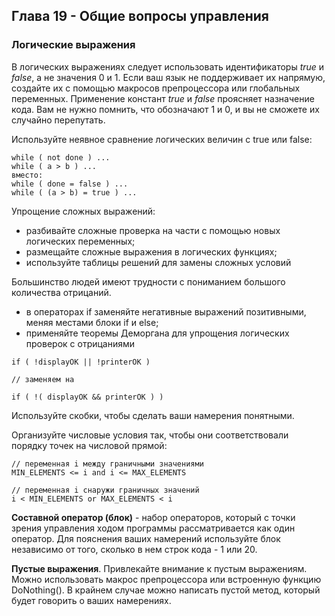 ## Глава 19 - Общие вопросы управления
### Логические выражения
В логических выражениях следует использовать идентификаторы _true_ и _false_, а не значения 0 и 1. Если ваш язык не поддерживает их напрямую, создайте их с помощью макросов препроцессора или глобальных переменных. Применение констант _true_ и _false_ проясняет назначение кода. Вам не нужно помнить, что обозначают 1 и 0, и вы не сможете их случайно перепутать.

Используйте неявное сравнение логических величин с true или false:

```
while ( not done ) ...
while ( a > b ) ...
вместо:
while ( done = false ) ...
while ( (a > b) = true ) ...
```

Упрощение сложных выражений:
- разбивайте сложные проверка на части с помощью новых логических переменных;
- размещайте сложные выражения в логических функциях;
- используйте таблицы решений для замены сложных условий

Большинство людей имеют трудности с пониманием большого количества отрицаний.
- в операторах if заменяйте негативные выражений позитивными, меняя местами блоки if и else;
- применяйте теоремы Деморгана для упрощения логических проверок с отрицаниями

```
if ( !displayOK || !printerOK )

// заменяем на 

if ( !( displayOK && printerOK ) )
```

Используйте скобки, чтобы сделать ваши намерения понятными.

Организуйте числовые условия так, чтобы они соответствовали порядку точек на числовой прямой:

```
// переменная i между граничными значениями
MIN_ELEMENTS <= i and i <= MAX_ELEMENTS

// переменная i снаружи граничных значений
i < MIN_ELEMENTS or MAX_ELEMENTS < i
```

**Составной оператор (блок)** - набор операторов, который с точки зрения управления ходом программы рассматривается как один оператор. Для пояснения ваших намерений используйте блок независимо от того, сколько в нем строк кода - 1 или 20.

**Пустые выражения**. Привлекайте внимание к пустым выражениям. Можно использовать макрос препроцессора или встроенную функцию DoNothing(). В крайнем случае можно написать пустой метод, который будет говорить о ваших намерениях.